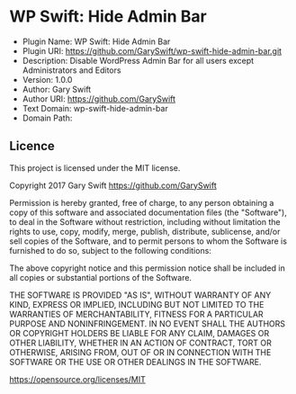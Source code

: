 # WP Swift: Hide Admin Bar

* Plugin Name: WP Swift: Hide Admin Bar
* Plugin URI: https://github.com/GarySwift/wp-swift-hide-admin-bar.git
* Description: Disable WordPress Admin Bar for all users except Administrators and Editors
* Version: 1.0.0
* Author: Gary Swift
* Author URI: https://github.com/GarySwift
* Text Domain: wp-swift-hide-admin-bar
* Domain Path: 

## Licence
This project is licensed under the MIT license.

Copyright 2017 Gary Swift https://github.com/GarySwift

Permission is hereby granted, free of charge, to any person obtaining a copy of this software and associated documentation files (the "Software"), to deal in the Software without restriction, including without limitation the rights to use, copy, modify, merge, publish, distribute, sublicense, and/or sell copies of the Software, and to permit persons to whom the Software is furnished to do so, subject to the following conditions:

The above copyright notice and this permission notice shall be included in all copies or substantial portions of the Software.

THE SOFTWARE IS PROVIDED "AS IS", WITHOUT WARRANTY OF ANY KIND, EXPRESS OR IMPLIED, INCLUDING BUT NOT LIMITED TO THE WARRANTIES OF MERCHANTABILITY, FITNESS FOR A PARTICULAR PURPOSE AND NONINFRINGEMENT. IN NO EVENT SHALL THE AUTHORS OR COPYRIGHT HOLDERS BE LIABLE FOR ANY CLAIM, DAMAGES OR OTHER LIABILITY, WHETHER IN AN ACTION OF CONTRACT, TORT OR OTHERWISE, ARISING FROM, OUT OF OR IN CONNECTION WITH THE SOFTWARE OR THE USE OR OTHER DEALINGS IN THE SOFTWARE.

https://opensource.org/licenses/MIT
